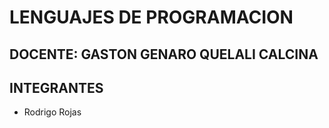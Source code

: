 # LENGUAJES DE PROGRAMACION

## DOCENTE: GASTON GENARO QUELALI CALCINA

## INTEGRANTES
- Rodrigo Rojas